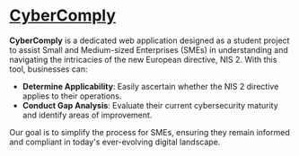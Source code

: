 # [CyberComply](https://frantisekg.github.io/CyberComply/)

**CyberComply** is a dedicated web application designed as a student project to assist Small and Medium-sized Enterprises (SMEs) in understanding and navigating the intricacies of the new European directive, NIS 2. With this tool, businesses can:

- **Determine Applicability**: Easily ascertain whether the NIS 2 directive applies to their operations.
- **Conduct Gap Analysis**: Evaluate their current cybersecurity maturity and identify areas of improvement.

Our goal is to simplify the process for SMEs, ensuring they remain informed and compliant in today's ever-evolving digital landscape.
